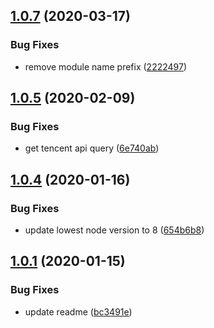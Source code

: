 ## [1.0.7](https://github.com/serverless-plus/tencent-serverless-http/compare/v1.0.6...v1.0.7) (2020-03-17)


### Bug Fixes

* remove module name prefix ([2222497](https://github.com/serverless-plus/tencent-serverless-http/commit/22224979dc4f40a775cc724aa0111013f61c5a7a))

## [1.0.5](https://github.com/serverless-plus/tencent-serverless-http/compare/v1.0.4...v1.0.5) (2020-02-09)


### Bug Fixes

* get tencent api query ([6e740ab](https://github.com/serverless-plus/tencent-serverless-http/commit/6e740ab))

## [1.0.4](https://github.com/serverless-plus/tencent-serverless-http/compare/v1.0.3...v1.0.4) (2020-01-16)


### Bug Fixes

* update lowest node version to 8 ([654b6b8](https://github.com/serverless-plus/tencent-serverless-http/commit/654b6b8))

## [1.0.1](https://github.com/serverless-plus/tencent-serverless-http/compare/v1.0.0...v1.0.1) (2020-01-15)


### Bug Fixes

* update readme ([bc3491e](https://github.com/serverless-plus/tencent-serverless-http/commit/bc3491e))
